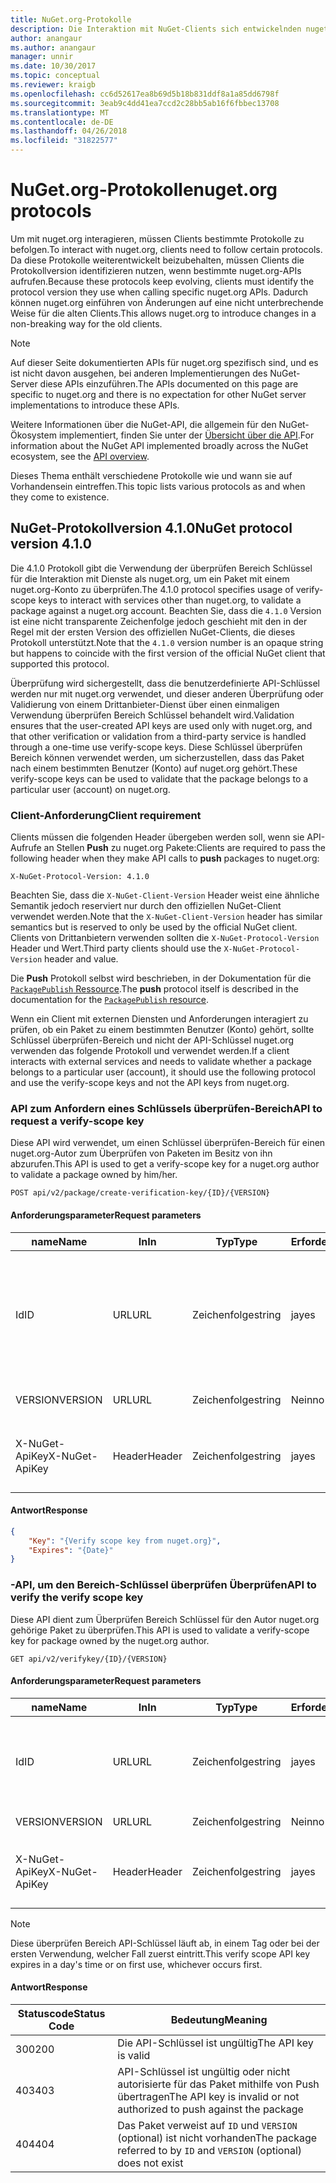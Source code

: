 ```yaml
---
title: NuGet.org-Protokolle
description: Die Interaktion mit NuGet-Clients sich entwickelnden nuget.org-Protokolle.
author: anangaur
ms.author: anangaur
manager: unnir
ms.date: 10/30/2017
ms.topic: conceptual
ms.reviewer: kraigb
ms.openlocfilehash: cc6d52617ea8b69d5b18b831ddf8a1a85dd6798f
ms.sourcegitcommit: 3eab9c4dd41ea7ccd2c28bb5ab16f6fbbec13708
ms.translationtype: MT
ms.contentlocale: de-DE
ms.lasthandoff: 04/26/2018
ms.locfileid: "31822577"
---
```

# <a name="nugetorg-protocols"></a><span data-ttu-id="8e990-103">NuGet.org-Protokolle</span><span class="sxs-lookup"><span data-stu-id="8e990-103">nuget.org protocols</span></span>

<span data-ttu-id="8e990-104">Um mit nuget.org interagieren, müssen Clients bestimmte Protokolle zu befolgen.</span><span class="sxs-lookup"><span data-stu-id="8e990-104">To interact with nuget.org, clients need to follow certain protocols.</span></span> <span data-ttu-id="8e990-105">Da diese Protokolle weiterentwickelt beizubehalten, müssen Clients die Protokollversion identifizieren nutzen, wenn bestimmte nuget.org-APIs aufrufen.</span><span class="sxs-lookup"><span data-stu-id="8e990-105">Because these protocols keep evolving, clients must identify the protocol version they use when calling specific nuget.org APIs.</span></span> <span data-ttu-id="8e990-106">Dadurch können nuget.org einführen von Änderungen auf eine nicht unterbrechende Weise für die alten Clients.</span><span class="sxs-lookup"><span data-stu-id="8e990-106">This allows nuget.org to introduce changes in a non-breaking way for the old clients.</span></span>

> [!Note]
> <span data-ttu-id="8e990-107">Auf dieser Seite dokumentierten APIs für nuget.org spezifisch sind, und es ist nicht davon ausgehen, bei anderen Implementierungen des NuGet-Server diese APIs einzuführen.</span><span class="sxs-lookup"><span data-stu-id="8e990-107">The APIs documented on this page are specific to nuget.org and there is no expectation for other NuGet server implementations to introduce these APIs.</span></span> 

<span data-ttu-id="8e990-108">Weitere Informationen über die NuGet-API, die allgemein für den NuGet-Ökosystem implementiert, finden Sie unter der [Übersicht über die API](overview.md).</span><span class="sxs-lookup"><span data-stu-id="8e990-108">For information about the NuGet API implemented broadly across the NuGet ecosystem, see the [API overview](overview.md).</span></span>

<span data-ttu-id="8e990-109">Dieses Thema enthält verschiedene Protokolle wie und wann sie auf Vorhandensein eintreffen.</span><span class="sxs-lookup"><span data-stu-id="8e990-109">This topic lists various protocols as and when they come to existence.</span></span>

## <a name="nuget-protocol-version-410"></a><span data-ttu-id="8e990-110">NuGet-Protokollversion 4.1.0</span><span class="sxs-lookup"><span data-stu-id="8e990-110">NuGet protocol version 4.1.0</span></span>

<span data-ttu-id="8e990-111">Die 4.1.0 Protokoll gibt die Verwendung der überprüfen Bereich Schlüssel für die Interaktion mit Dienste als nuget.org, um ein Paket mit einem nuget.org-Konto zu überprüfen.</span><span class="sxs-lookup"><span data-stu-id="8e990-111">The 4.1.0 protocol specifies usage of verify-scope keys to interact with services other than nuget.org, to validate a package against a nuget.org account.</span></span> <span data-ttu-id="8e990-112">Beachten Sie, dass die `4.1.0` Version ist eine nicht transparente Zeichenfolge jedoch geschieht mit den in der Regel mit der ersten Version des offiziellen NuGet-Clients, die dieses Protokoll unterstützt.</span><span class="sxs-lookup"><span data-stu-id="8e990-112">Note that the `4.1.0` version number is an opaque string but happens to coincide with the first version of the official NuGet client that supported this protocol.</span></span>

<span data-ttu-id="8e990-113">Überprüfung wird sichergestellt, dass die benutzerdefinierte API-Schlüssel werden nur mit nuget.org verwendet, und dieser anderen Überprüfung oder Validierung von einem Drittanbieter-Dienst über einen einmaligen Verwendung überprüfen Bereich Schlüssel behandelt wird.</span><span class="sxs-lookup"><span data-stu-id="8e990-113">Validation ensures that the user-created API keys are used only with nuget.org, and that other verification or validation from a third-party service is handled through a one-time use verify-scope keys.</span></span> <span data-ttu-id="8e990-114">Diese Schlüssel überprüfen Bereich können verwendet werden, um sicherzustellen, dass das Paket nach einem bestimmten Benutzer (Konto) auf nuget.org gehört.</span><span class="sxs-lookup"><span data-stu-id="8e990-114">These verify-scope keys can be used to validate that the package belongs to a particular user (account) on nuget.org.</span></span>

### <a name="client-requirement"></a><span data-ttu-id="8e990-115">Client-Anforderung</span><span class="sxs-lookup"><span data-stu-id="8e990-115">Client requirement</span></span>

<span data-ttu-id="8e990-116">Clients müssen die folgenden Header übergeben werden soll, wenn sie API-Aufrufe an Stellen **Push** zu nuget.org Pakete:</span><span class="sxs-lookup"><span data-stu-id="8e990-116">Clients are required to pass the following header when they make API calls to **push** packages to nuget.org:</span></span>

    X-NuGet-Protocol-Version: 4.1.0

<span data-ttu-id="8e990-117">Beachten Sie, dass die `X-NuGet-Client-Version` Header weist eine ähnliche Semantik jedoch reserviert nur durch den offiziellen NuGet-Client verwendet werden.</span><span class="sxs-lookup"><span data-stu-id="8e990-117">Note that the `X-NuGet-Client-Version` header has similar semantics but is reserved to only be used by the official NuGet client.</span></span> <span data-ttu-id="8e990-118">Clients von Drittanbietern verwenden sollten die `X-NuGet-Protocol-Version` Header und Wert.</span><span class="sxs-lookup"><span data-stu-id="8e990-118">Third party clients should use the `X-NuGet-Protocol-Version` header and value.</span></span>

<span data-ttu-id="8e990-119">Die **Push** Protokoll selbst wird beschrieben, in der Dokumentation für die [ `PackagePublish` Ressource](package-publish-resource.md).</span><span class="sxs-lookup"><span data-stu-id="8e990-119">The **push** protocol itself is described in the documentation for the [`PackagePublish` resource](package-publish-resource.md).</span></span>

<span data-ttu-id="8e990-120">Wenn ein Client mit externen Diensten und Anforderungen interagiert zu prüfen, ob ein Paket zu einem bestimmten Benutzer (Konto) gehört, sollte Schlüssel überprüfen-Bereich und nicht der API-Schlüssel nuget.org verwenden das folgende Protokoll und verwendet werden.</span><span class="sxs-lookup"><span data-stu-id="8e990-120">If a client interacts with external services and needs to validate whether a package belongs to a particular user (account), it should use the following protocol and use the verify-scope keys and not the API keys from nuget.org.</span></span>

### <a name="api-to-request-a-verify-scope-key"></a><span data-ttu-id="8e990-121">API zum Anfordern eines Schlüssels überprüfen-Bereich</span><span class="sxs-lookup"><span data-stu-id="8e990-121">API to request a verify-scope key</span></span>

<span data-ttu-id="8e990-122">Diese API wird verwendet, um einen Schlüssel überprüfen-Bereich für einen nuget.org-Autor zum Überprüfen von Paketen im Besitz von ihn abzurufen.</span><span class="sxs-lookup"><span data-stu-id="8e990-122">This API is used to get a verify-scope key for a nuget.org author to validate a package owned by him/her.</span></span>

    POST api/v2/package/create-verification-key/{ID}/{VERSION}

#### <a name="request-parameters"></a><span data-ttu-id="8e990-123">Anforderungsparameter</span><span class="sxs-lookup"><span data-stu-id="8e990-123">Request parameters</span></span>

<span data-ttu-id="8e990-124">name</span><span class="sxs-lookup"><span data-stu-id="8e990-124">Name</span></span>           | <span data-ttu-id="8e990-125">In</span><span class="sxs-lookup"><span data-stu-id="8e990-125">In</span></span>     | <span data-ttu-id="8e990-126">Typ</span><span class="sxs-lookup"><span data-stu-id="8e990-126">Type</span></span>   | <span data-ttu-id="8e990-127">Erforderlich</span><span class="sxs-lookup"><span data-stu-id="8e990-127">Required</span></span> | <span data-ttu-id="8e990-128">Hinweise</span><span class="sxs-lookup"><span data-stu-id="8e990-128">Notes</span></span>
-------------- | ------ | ------ | -------- | -----
<span data-ttu-id="8e990-129">Id</span><span class="sxs-lookup"><span data-stu-id="8e990-129">ID</span></span>             | <span data-ttu-id="8e990-130">URL</span><span class="sxs-lookup"><span data-stu-id="8e990-130">URL</span></span>    | <span data-ttu-id="8e990-131">Zeichenfolge</span><span class="sxs-lookup"><span data-stu-id="8e990-131">string</span></span> | <span data-ttu-id="8e990-132">ja</span><span class="sxs-lookup"><span data-stu-id="8e990-132">yes</span></span>      | <span data-ttu-id="8e990-133">Die Paket-Identidier für die der überprüfen Bereich Schlüssel angefordert wird</span><span class="sxs-lookup"><span data-stu-id="8e990-133">The package identidier for which the verify scope key is requested</span></span>
<span data-ttu-id="8e990-134">VERSION</span><span class="sxs-lookup"><span data-stu-id="8e990-134">VERSION</span></span>        | <span data-ttu-id="8e990-135">URL</span><span class="sxs-lookup"><span data-stu-id="8e990-135">URL</span></span>    | <span data-ttu-id="8e990-136">Zeichenfolge</span><span class="sxs-lookup"><span data-stu-id="8e990-136">string</span></span> | <span data-ttu-id="8e990-137">Nein</span><span class="sxs-lookup"><span data-stu-id="8e990-137">no</span></span>       | <span data-ttu-id="8e990-138">Die Paketversion</span><span class="sxs-lookup"><span data-stu-id="8e990-138">The package version</span></span>
<span data-ttu-id="8e990-139">X-NuGet-ApiKey</span><span class="sxs-lookup"><span data-stu-id="8e990-139">X-NuGet-ApiKey</span></span> | <span data-ttu-id="8e990-140">Header</span><span class="sxs-lookup"><span data-stu-id="8e990-140">Header</span></span> | <span data-ttu-id="8e990-141">Zeichenfolge</span><span class="sxs-lookup"><span data-stu-id="8e990-141">string</span></span> | <span data-ttu-id="8e990-142">ja</span><span class="sxs-lookup"><span data-stu-id="8e990-142">yes</span></span>      | <span data-ttu-id="8e990-143">Beispiel: `X-NuGet-ApiKey: {USER_API_KEY}`</span><span class="sxs-lookup"><span data-stu-id="8e990-143">For example, `X-NuGet-ApiKey: {USER_API_KEY}`</span></span>

#### <a name="response"></a><span data-ttu-id="8e990-144">Antwort</span><span class="sxs-lookup"><span data-stu-id="8e990-144">Response</span></span>

```json
{
    "Key": "{Verify scope key from nuget.org}",
    "Expires": "{Date}"
}
```

### <a name="api-to-verify-the-verify-scope-key"></a><span data-ttu-id="8e990-145">-API, um den Bereich-Schlüssel überprüfen Überprüfen</span><span class="sxs-lookup"><span data-stu-id="8e990-145">API to verify the verify scope key</span></span>

<span data-ttu-id="8e990-146">Diese API dient zum Überprüfen Bereich Schlüssel für den Autor nuget.org gehörige Paket zu überprüfen.</span><span class="sxs-lookup"><span data-stu-id="8e990-146">This API is used to validate a verify-scope key for package owned by the nuget.org author.</span></span>

    GET api/v2/verifykey/{ID}/{VERSION}

#### <a name="request-parameters"></a><span data-ttu-id="8e990-147">Anforderungsparameter</span><span class="sxs-lookup"><span data-stu-id="8e990-147">Request parameters</span></span>

<span data-ttu-id="8e990-148">name</span><span class="sxs-lookup"><span data-stu-id="8e990-148">Name</span></span>           | <span data-ttu-id="8e990-149">In</span><span class="sxs-lookup"><span data-stu-id="8e990-149">In</span></span>     | <span data-ttu-id="8e990-150">Typ</span><span class="sxs-lookup"><span data-stu-id="8e990-150">Type</span></span>   | <span data-ttu-id="8e990-151">Erforderlich</span><span class="sxs-lookup"><span data-stu-id="8e990-151">Required</span></span> | <span data-ttu-id="8e990-152">Hinweise</span><span class="sxs-lookup"><span data-stu-id="8e990-152">Notes</span></span>
-------------  | ------ | ------ | -------- | -----
<span data-ttu-id="8e990-153">Id</span><span class="sxs-lookup"><span data-stu-id="8e990-153">ID</span></span>             | <span data-ttu-id="8e990-154">URL</span><span class="sxs-lookup"><span data-stu-id="8e990-154">URL</span></span>    | <span data-ttu-id="8e990-155">Zeichenfolge</span><span class="sxs-lookup"><span data-stu-id="8e990-155">string</span></span> | <span data-ttu-id="8e990-156">ja</span><span class="sxs-lookup"><span data-stu-id="8e990-156">yes</span></span>      | <span data-ttu-id="8e990-157">Die Paket-ID für die der überprüfen Bereich Schlüssel angefordert wird</span><span class="sxs-lookup"><span data-stu-id="8e990-157">The package identifier for which the verify scope key is requested</span></span>
<span data-ttu-id="8e990-158">VERSION</span><span class="sxs-lookup"><span data-stu-id="8e990-158">VERSION</span></span>        | <span data-ttu-id="8e990-159">URL</span><span class="sxs-lookup"><span data-stu-id="8e990-159">URL</span></span>    | <span data-ttu-id="8e990-160">Zeichenfolge</span><span class="sxs-lookup"><span data-stu-id="8e990-160">string</span></span> | <span data-ttu-id="8e990-161">Nein</span><span class="sxs-lookup"><span data-stu-id="8e990-161">no</span></span>       | <span data-ttu-id="8e990-162">Die Paketversion</span><span class="sxs-lookup"><span data-stu-id="8e990-162">The package version</span></span>
<span data-ttu-id="8e990-163">X-NuGet-ApiKey</span><span class="sxs-lookup"><span data-stu-id="8e990-163">X-NuGet-ApiKey</span></span> | <span data-ttu-id="8e990-164">Header</span><span class="sxs-lookup"><span data-stu-id="8e990-164">Header</span></span> | <span data-ttu-id="8e990-165">Zeichenfolge</span><span class="sxs-lookup"><span data-stu-id="8e990-165">string</span></span> | <span data-ttu-id="8e990-166">ja</span><span class="sxs-lookup"><span data-stu-id="8e990-166">yes</span></span>      | <span data-ttu-id="8e990-167">Beispiel: `X-NuGet-ApiKey: {VERIFY_SCOPE_KEY}`</span><span class="sxs-lookup"><span data-stu-id="8e990-167">For example, `X-NuGet-ApiKey: {VERIFY_SCOPE_KEY}`</span></span>

> [!Note]
> <span data-ttu-id="8e990-168">Diese überprüfen Bereich API-Schlüssel läuft ab, in einem Tag oder bei der ersten Verwendung, welcher Fall zuerst eintritt.</span><span class="sxs-lookup"><span data-stu-id="8e990-168">This verify scope API key expires in a day's time or on first use, whichever occurs first.</span></span>

#### <a name="response"></a><span data-ttu-id="8e990-169">Antwort</span><span class="sxs-lookup"><span data-stu-id="8e990-169">Response</span></span>

<span data-ttu-id="8e990-170">Statuscode</span><span class="sxs-lookup"><span data-stu-id="8e990-170">Status Code</span></span> | <span data-ttu-id="8e990-171">Bedeutung</span><span class="sxs-lookup"><span data-stu-id="8e990-171">Meaning</span></span>
----------- | -------
<span data-ttu-id="8e990-172">300</span><span class="sxs-lookup"><span data-stu-id="8e990-172">200</span></span>         | <span data-ttu-id="8e990-173">Die API-Schlüssel ist ungültig</span><span class="sxs-lookup"><span data-stu-id="8e990-173">The API key is valid</span></span>
<span data-ttu-id="8e990-174">403</span><span class="sxs-lookup"><span data-stu-id="8e990-174">403</span></span>         | <span data-ttu-id="8e990-175">API-Schlüssel ist ungültig oder nicht autorisierte für das Paket mithilfe von Push übertragen</span><span class="sxs-lookup"><span data-stu-id="8e990-175">The API key is invalid or not authorized to push against the package</span></span>
<span data-ttu-id="8e990-176">404</span><span class="sxs-lookup"><span data-stu-id="8e990-176">404</span></span>         | <span data-ttu-id="8e990-177">Das Paket verweist auf `ID` und `VERSION` (optional) ist nicht vorhanden</span><span class="sxs-lookup"><span data-stu-id="8e990-177">The package referred to by `ID` and `VERSION` (optional) does not exist</span></span>
